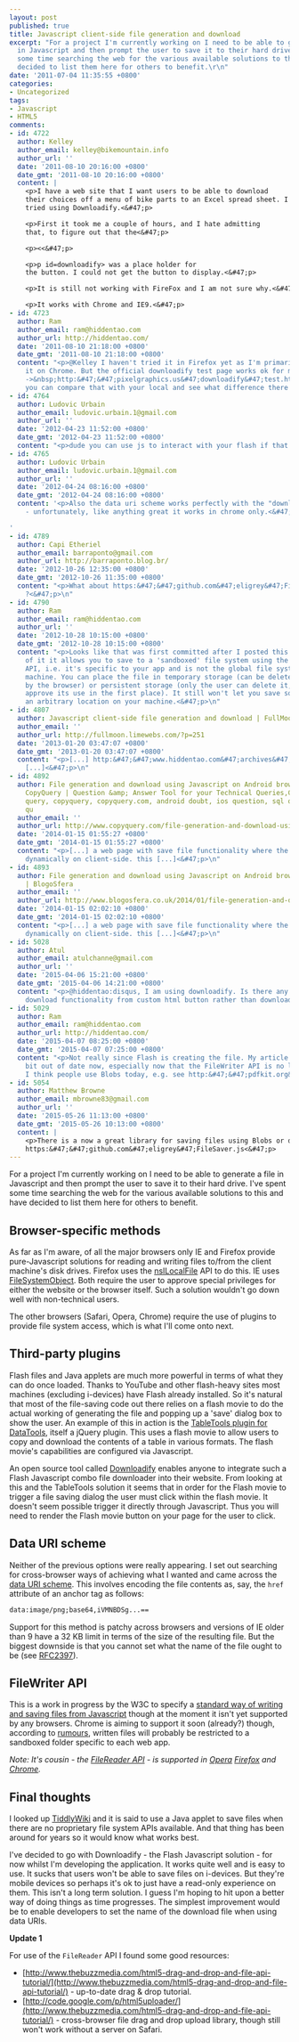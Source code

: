 ```yaml
---
layout: post
published: true
title: Javascript client-side file generation and download
excerpt: "For a project I'm currently working on I need to be able to generate a file
  in Javascript and then prompt the user to save it to their hard drive. I've spent
  some time searching the web for the various available solutions to this and have
  decided to list them here for others to benefit.\r\n"
date: '2011-07-04 11:35:55 +0800'
categories:
- Uncategorized
tags:
- Javascript
- HTML5
comments:
- id: 4722
  author: Kelley
  author_email: kelley@bikemountain.info
  author_url: ''
  date: '2011-08-10 20:16:00 +0800'
  date_gmt: '2011-08-10 20:16:00 +0800'
  content: |
    <p>I have a web site that I want users to be able to download
    their choices off a menu of bike parts to an Excel spread sheet. I have also
    tried using Downloadify.<&#47;p>

    <p>First it took me a couple of hours, and I hate admitting
    that, to figure out that the<&#47;p>

    <p><<&#47;p>

    <p>p id=downloadify> was a place holder for
    the button. I could not get the button to display.<&#47;p>

    <p>It is still not working with FireFox and I am not sure why.<&#47;p>

    <p>It works with Chrome and IE9.<&#47;p>
- id: 4723
  author: Ram
  author_email: ram@hiddentao.com
  author_url: http://hiddentao.com/
  date: '2011-08-10 21:18:00 +0800'
  date_gmt: '2011-08-10 21:18:00 +0800'
  content: "<p>@Kelley I haven't tried it in Firefox yet as I'm primarily testing
    it on Chrome. But the official downloadify test page works ok for me in Firefox
    ->&nbsp;http:&#47;&#47;pixelgraphics.us&#47;downloadify&#47;test.html. Perhaps
    you can compare that with your local and see what difference there is.<&#47;p>\n"
- id: 4764
  author: Ludovic Urbain
  author_email: ludovic.urbain.1@gmail.com
  author_url: ''
  date: '2012-04-23 11:52:00 +0800'
  date_gmt: '2012-04-23 11:52:00 +0800'
  content: "<p>dude you can use js to interact with your flash if that's your problem.<&#47;p>\n"
- id: 4765
  author: Ludovic Urbain
  author_email: ludovic.urbain.1@gmail.com
  author_url: ''
  date: '2012-04-24 08:16:00 +0800'
  date_gmt: '2012-04-24 08:16:00 +0800'
  content: '<p>Also the data uri scheme works perfectly with the "download" attribute
    - unfortunately, like anything great it works in chrome only.<&#47;p>

'
- id: 4789
  author: Capi Etheriel
  author_email: barraponto@gmail.com
  author_url: http://barraponto.blog.br/
  date: '2012-10-26 12:35:00 +0800'
  date_gmt: '2012-10-26 11:35:00 +0800'
  content: "<p>What about https:&#47;&#47;github.com&#47;eligrey&#47;FileSaver.js
    ?<&#47;p>\n"
- id: 4790
  author: Ram
  author_email: ram@hiddentao.com
  author_url: ''
  date: '2012-10-28 10:15:00 +0800'
  date_gmt: '2012-10-28 10:15:00 +0800'
  content: "<p>Looks like that was first committed after I posted this. From the looks
    of it it allows you to save to a 'sandboxed' file system using the W3C File System
    API, i.e. it's specific to your app and is not the global file system on the user's
    machine. You can place the file in temporary storage (can be deleted at any time
    by the browser) or persistent storage (only the user can delete it, but they must
    approve its use in the first place). It still won't let you save something to
    an arbitrary location on your machine.<&#47;p>\n"
- id: 4807
  author: Javascript client-side file generation and download | FullMoon&#039;s Blog
  author_email: ''
  author_url: http://fullmoon.limewebs.com/?p=251
  date: '2013-01-20 03:47:07 +0800'
  date_gmt: '2013-01-20 03:47:07 +0800'
  content: "<p>[...] http:&#47;&#47;www.hiddentao.com&#47;archives&#47;2011&#47;07&#47;04&#47;javascript-client-side-file-generation-and-download&#47;
    [...]<&#47;p>\n"
- id: 4892
  author: File generation and download using Javascript on Android browser (client-side)CopyQuery
    CopyQuery | Question &amp; Answer Tool for your Technical Queries,CopyQuery, ejjuit,
    query, copyquery, copyquery.com, android doubt, ios question, sql query, sqlite
    qu
  author_email: ''
  author_url: http://www.copyquery.com/file-generation-and-download-using-javascript-on-android-browser-client-side/
  date: '2014-01-15 01:55:27 +0800'
  date_gmt: '2014-01-15 01:55:27 +0800'
  content: "<p>[...] a web page with save file functionality where the file is generated
    dynamically on client-side. this [...]<&#47;p>\n"
- id: 4893
  author: File generation and download using Javascript on Android browser (client-side)
    | BlogoSfera
  author_email: ''
  author_url: http://www.blogosfera.co.uk/2014/01/file-generation-and-download-using-javascript-on-android-browser-client-side/
  date: '2014-01-15 02:02:10 +0800'
  date_gmt: '2014-01-15 02:02:10 +0800'
  content: "<p>[...] a web page with save file functionality where the file is generated
    dynamically on client-side. this [...]<&#47;p>\n"
- id: 5028
  author: Atul
  author_email: atulchanne@gmail.com
  author_url: ''
  date: '2015-04-06 15:21:00 +0800'
  date_gmt: '2015-04-06 14:21:00 +0800'
  content: "<p>@hiddentao:disqus, I am using downloadify. Is there any way to invoke
    download functionality from custom html button rather than downloadify flash button?<&#47;p>\n"
- id: 5029
  author: Ram
  author_email: ram@hiddentao.com
  author_url: http://hiddentao.com/
  date: '2015-04-07 08:25:00 +0800'
  date_gmt: '2015-04-07 07:25:00 +0800'
  content: "<p>Not really since Flash is creating the file. My article is probably
    bit out of date now, especially now that the FileWriter API is no longer supported.
    I think people use Blobs today, e.g. see http:&#47;&#47;pdfkit.org&#47;demo&#47;browser.html<&#47;p>\n"
- id: 5054
  author: Matthew Browne
  author_email: mbrowne83@gmail.com
  author_url: ''
  date: '2015-05-26 11:13:00 +0800'
  date_gmt: '2015-05-26 10:13:00 +0800'
  content: |
    <p>There is a now a great library for saving files using Blobs or data URIs:
    https:&#47;&#47;github.com&#47;eligrey&#47;FileSaver.js<&#47;p>
---
```

For a project I'm currently working on I need to be able to generate a file in Javascript and then prompt the user to save it to their hard drive. I've spent some time searching the web for the various available solutions to this and have decided to list them here for others to benefit.

## Browser-specific methods ##

As far as I'm aware, of all the major browsers only IE and Firefox provide pure-Javascript solutions for reading and writing files to/from the client machine's disk drives. Firefox uses the [nsILocalFile](https://developer.mozilla.org/en/XPCOM_Interface_Reference/nsILocalFile) API to do this. IE uses [FileSystemObject](http://msdn.microsoft.com/en-us/library/2z9ffy99(v=vs.85).aspx). Both require the user to approve special privileges for either the website or the browser itself. Such a solution wouldn't go down well with non-technical users.

The other browsers (Safari, Opera, Chrome) require the use of plugins to provide file system access, which is what I'll come onto next.

## Third-party plugins ##

Flash files and Java applets are much more powerful in terms of what they can do once loaded. Thanks to YouTube and other flash-heavy sites most machines (excluding i-devices) have Flash already installed. So it's natural that most of the file-saving code out there relies on a flash movie to do the actual working of generating the file and popping up a 'save' dialog box to show the user. An example of this in action is the [TableTools plugin for DataTools](http://www.datatables.net/extras/tabletools), itself a jQuery plugin. This uses a flash movie to allow users to copy and download the contents of a table in various formats. The flash movie's capabilities are configured via Javascript.

An open source tool called [Downloadify](https://github.com/dcneiner/Downloadify) enables anyone to integrate such a Flash Javascript combo file downloader into their website. From looking at this and the TableTools solution it seems that in order for the Flash movie to trigger a file saving dialog the user must click within the flash movie. It doesn't seem possible trigger it directly through Javascript. Thus you will need to render the Flash movie button on your page for the user to click.

## Data URI scheme ##

Neither of the previous options were really appearing. I set out searching for cross-browser ways of achieving what I wanted and came across the [data URI scheme](http://en.wikipedia.org/wiki/Data_URI_scheme). This involves encoding the file contents as, say, the `href` attribute of an anchor tag as follows:

```html
data:image/png;base64,iVMNBDSg...==
```

Support for this method is patchy across browsers and versions of IE older than 9 have a 32 KB limit in terms of the size of the resulting file. But the biggest downside is that you cannot set what the name of the file ought to be (see [RFC2397](http://tools.ietf.org/html/rfc2397)).

## FileWriter API ##

This is a work in progress by the W3C to specify a [standard way of writing and saving files from Javascript](http://www.w3.org/TR/file-writer-api/) though at the moment it isn't yet supported by any browsers. Chrome is aiming to support it soon (already?) though, according to [rumours](http://stackoverflow.com/questions/4531585/can-you-write-files-in-chrome-8), written files will probably be restricted to a sandboxed folder specific to each web app.

*Note: It's cousin - the [FileReader API](http://www.html5rocks.com/en/tutorials/file/dndfiles/) - is supported in [Opera](http://www.opera.com/docs/specs/presto28/file/) [Firefox](https://developer.mozilla.org/en/DOM/FileReader) and [Chrome](http://blog.chromium.org/2010/06/google-chrome-developer-update-google.html).*

## Final thoughts ##

I looked up [TiddlyWiki](http://en.wikipedia.org/wiki/TiddlyWiki) and it is said to use a Java applet to save files when there are no proprietary file system APIs available. And that thing has been around for years so it would know what works best.

I've decided to go with Downloadify - the Flash Javascript solution - for now whilst I'm developing the application. It works quite well and is easy to use. It sucks that users won't be able to save files on i-devices. But they're mobile devices so perhaps it's ok to just have a read-only experience on them. This isn't a long term solution. I guess I'm hoping to hit upon a better way of doing things as time progresses. The simplest improvement would be to enable developers to set the name of the download file when using data URIs.

**Update 1**

For use of the `FileReader` API I found some good resources:

* [http://www.thebuzzmedia.com/html5-drag-and-drop-and-file-api-tutorial/](http://www.thebuzzmedia.com/html5-drag-and-drop-and-file-api-tutorial/) - up-to-date drag & drop tutorial.
* [http://code.google.com/p/html5uploader/](http://www.thebuzzmedia.com/html5-drag-and-drop-and-file-api-tutorial/) - cross-browser file drag and drop upload library, though still won't work without a server on Safari.